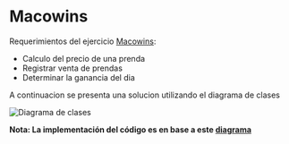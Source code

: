 # Macowins

Requerimientos del ejercicio [Macowins](/src/main/resources/Ejercicio_Macowins.pdf):
* Calculo del precio de una prenda
* Registrar venta de prendas
* Determinar la ganancia del dia

A continuacion se presenta una solucion utilizando el diagrama de clases

![Diagrama de clases](/src/main/resources/uml_macowins.png)


**Nota: La implementación del código es en base a este [diagrama](https://drive.google.com/file/d/11vgwTdXXujSuDQTDULVLtHEiRFuzPoik/view)**
